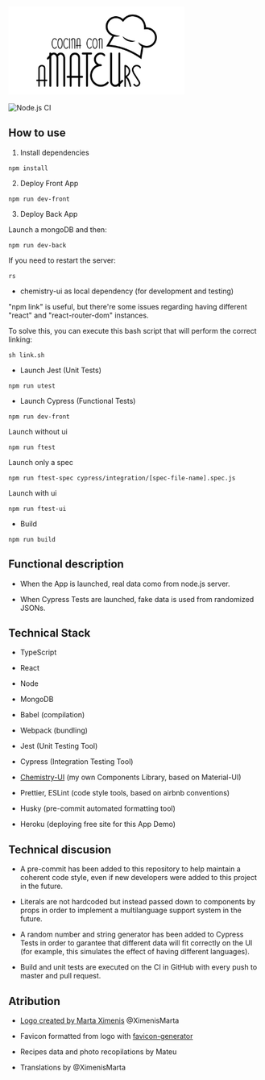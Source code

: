 <img alt="Cooking with aMateuRS Logo" src="https://github.com/W01fw00d/cooking-with-amateurs/blob/master/public/logo.png?raw=true" width="350" title="by Marta Ximenis">

![Node.js CI](https://github.com/W01fw00d/cooking-with-amateurs/workflows/Node.js%20CI/badge.svg)

## How to use

1. Install dependencies

```
npm install
```

2. Deploy Front App

```
npm run dev-front
```

3. Deploy Back App

Launch a mongoDB and then:

```
npm run dev-back
```

If you need to restart the server:

```
rs
```

- chemistry-ui as local dependency (for development and testing)

"npm link" is useful, but there're some issues regarding having different "react" and "react-router-dom" instances.

To solve this, you can execute this bash script that will perform the correct linking:

```
sh link.sh
```

- Launch Jest (Unit Tests)

```
npm run utest
```

- Launch Cypress (Functional Tests)

```
npm run dev-front
```

Launch without ui

```
npm run ftest
```

Launch only a spec

```
npm run ftest-spec cypress/integration/[spec-file-name].spec.js
```

Launch with ui

```
npm run ftest-ui
```

- Build

```
npm run build
```

## Functional description

- When the App is launched, real data como from node.js server.

- When Cypress Tests are launched, fake data is used from randomized JSONs.

## Technical Stack

- TypeScript

- React

- Node
- MongoDB

- Babel (compilation)
- Webpack (bundling)

- Jest (Unit Testing Tool)
- Cypress (Integration Testing Tool)

- [Chemistry-UI](https://github.com/W01fw00d/chemistry-ui) (my own Components Library, based on Material-UI)

- Prettier, ESLint (code style tools, based on airbnb conventions)
- Husky (pre-commit automated formatting tool)

- Heroku (deploying free site for this App Demo)

## Technical discusion

- A pre-commit has been added to this repository to help maintain a coherent code style, even if new developers were added to this project in the future.

- Literals are not hardcoded but instead passed down to components by props in order to implement a multilanguage support system in the future.

- A random number and string generator has been added to Cypress Tests in order to garantee that different data will fit correctly on the UI (for example, this simulates the effect of having different languages).

- Build and unit tests are executed on the CI in GitHub with every push to master and pull request.

## Atribution

- [Logo created by Marta Ximenis](https://www.domestika.org/es/projects/692722-cocina-con-amateurs) @XimenisMarta

- Favicon formatted from logo with [favicon-generator](https://www.favicon-generator.org/)

- Recipes data and photo recopilations by Mateu

- Translations by @XimenisMarta
